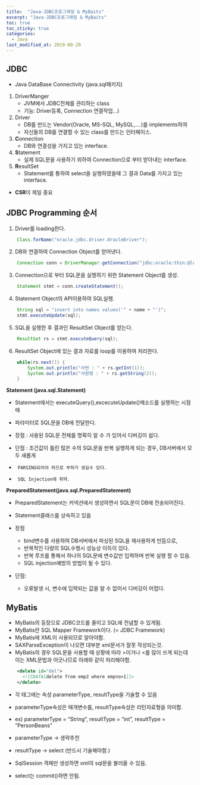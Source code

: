 ```yaml
---
title:  "Java-JDBC프로그래밍 & MyBaits"
excerpt: "Java-JDBC프로그래밍 & MyBaits"
toc: true
toc_sticky: true  
categories:
  - Java
last_modified_at: 2019-09-29
---
```


## **JDBC** 
- Java DataBase Connectivity  (java.sql패키지)


1. DriverManger
    - JVM에서 JDBC전체를 관리하는 class
    - 기능: Driver등록, Connection 연결작업...)   
2. Driver 
    - DB를 만드는 Vendor(Oracle, MS-SQL, MySQL,....)를 implements하여
    - 자신들의 DB를 연결할 수 있는 class를 만드는 인터페이스.    
3. **C**onnection
    - DB와 연결성을 가지고 있는 interface.
4. **S**tatement
    - 실제 SQL문을 사용하기 위하여 Connection으로 부터 받아내는 interface.
5. **R**esultSet
    - Statement를 통하여 select을 실행하였을때 그 결과 Data를 가지고 있는 interface.
- **CSR**이 제일 중요  

## **JDBC Programming 순서**

1. Driver를 loading한다.
```java
    Class.forName("oracle.jdbc.driver.OracleDriver");
```
2. DB와 연결하여 Connection Object를 얻어낸다.
```java
    Connection conn = DriverManager.getConnection("jdbc:oracle:thin:@localhost:1521:xe","scott","tiger");
```
3. Connection으로 부터 SQL문을 실행하기 위한 Statement Object를 생성.
```java
    Statement stmt = conn.createStatement();
```
4. Statement Object의 API이용하여 SQL실행.
```java
    String sql = "insert into names values('" + name + "')";
    stmt.executeUpdate(sql);
```
5. SQL을 실행한 후 결과인 ResultSet Object를 얻는다.
```java
    ResultSet rs = stmt.executeQuery(sql);
```
6. ResultSet Object에 있는 결과 자료를 loop를 이용하여 처리한다.
```java
    while(rs.next()) {
        System.out.println("사번 : " + rs.getInt(1));
        System.out.println("사원명 : " + rs.getString(2));
    }
```

**Statement (java.sql.Statement)**

-    Statement에서는 executeQuery(),excecuteUpdate()메소드를 실행하는 시점에 
-    파라미터로 SQL문을 DB에 전달한다.

-    장점 : 사용된 SQL문 전체를 명확히 알 수 가 있어서 디버깅이 쉽다.
-    단점 : 조건값이 틀린 많은 수의 SQL문을 반복 실행하게 되는 경우, DB서버에서 모두 새롭게 
-      PARSING되어야 하므로 부하가 생길수 있다.
-      SQL Injection에 취약.

**PreparedStatement(java.sql.PreparedStatement)**

- PreparedStatement는 커넥션에서 생성하면서 SQL문이 DB에 전송되어진다.
- Statement클래스를 상속하고 있음

- 장점 
    - bind변수를 사용하여 DB서버에서 파싱된 SQL을 재사용하게 만듬으로, 
    - 반복적인 다량의 SQL수행시 성능상 이득이 있다.
    - 반복 루프를 통해서 하나의 SQL문에 변수값만 입력하며 반복 실행 할 수 있음.
    - SQL injection예방의 방법이 될 수 있다.

- 단점:
    -  오류발생 시, 변수에 입력되는 값을 알 수 없어서 디버깅이 어렵다.


## MyBatis
- MyBatis의 등장으로 JDBC코드를 줄이고 SQL에 전념할 수 있게됨.
- MyBatis란 SQL Mapper Framework이다. (= JDBC Framework)
- MyBatis에 XML이 사용되므로 알아야함.
- SAXParseException이 나오면 대부분 xml문서가 잘못 작성되는것.
- MyBatis의 경우 SQL문을 사용할 때 상황에 따라 >이거나 <를 많이 쓰게 되는데 이는 XML문법과 어긋나므로 아래와 같이 처리해야함.  

```xml
    <delete id="del">
      <![CDATA[delete from emp2 where empno>1]]>
    </delete>
```

- 각 태그에는 속성 parameterType, resultType을 기술할 수 있음
- parameterType속성은 매개변수를, resultType속성은 리턴자료형을 의미함.
- ex) parameterType = “String”, resultType = “int”, resultType = “PersonBeans”
- parameterType → 생략추천
- resultType → select (반드시 기술해야함.)


- SqlSession 객체만 생성하면 xml의 sql문을 불러올 수 있음.
- select는 commit()하면 안됨.
